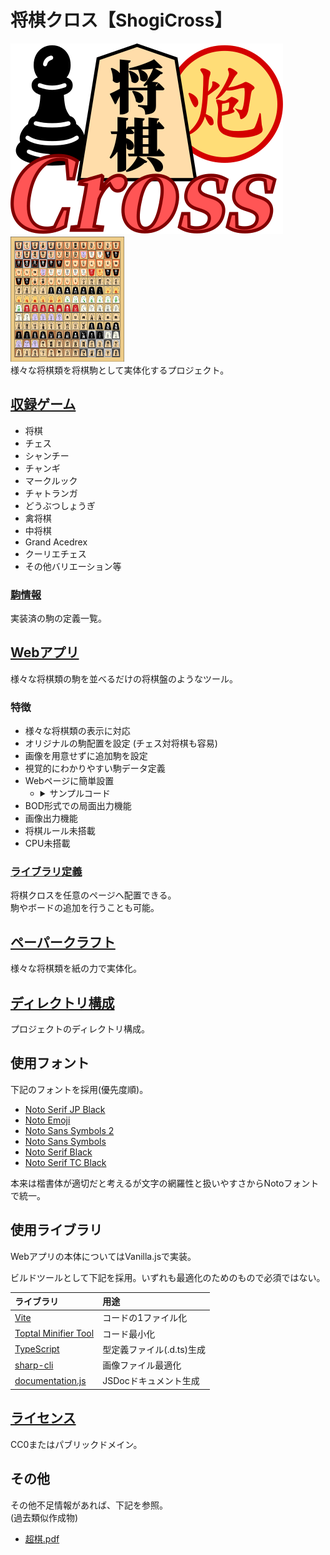 # 将棋クロス【ShogiCross】
![](img/logo.min.svg)　<img src="img/all.png" height="200px">  
様々な将棋類を将棋駒として実体化するプロジェクト。

## [収録ゲーム](http://tool.yosgspec.com/shogiCross/playBoard.html)
* 将棋
* チェス
* シャンチー
* チャンギ
* マークルック
* チャトランガ
* どうぶつしょうぎ
* 禽将棋
* 中将棋
* Grand Acedrex
* クーリエチェス
* その他バリエーション等

### [駒情報](doc/pieces/README.md)
実装済の駒の定義一覧。

## [Webアプリ](http://tool.yosgspec.com/shogiCross/)
様々な将棋類の駒を並べるだけの将棋盤のようなツール。

### 特徴
* 様々な将棋類の表示に対応
* オリジナルの駒配置を設定 (チェス対将棋も容易)
* 画像を用意せずに追加駒を設定
* 視覚的にわかりやすい駒データ定義
* Webページに簡単設置
  * <details>
	<summary>サンプルコード</summary>

	```html
	<canvas id="shogiCross"></canvas>
	<script type="module">
	import {Board, gameSoft} from "./ShogiCross.js";
	const board = Board.run(
		document.getElementById("shogiCross"),
		gameSoft.shogi
	);
	</script>
	```
	</details>
* BOD形式での局面出力機能
* 画像出力機能
* 将棋ルール未搭載
* CPU未搭載

### [ライブラリ定義](doc/lib/README.md)
将棋クロスを任意のページへ配置できる。  
駒やボードの追加を行うことも可能。  

## [ペーパークラフト](paper/README.md)
様々な将棋類を紙の力で実体化。

## [ディレクトリ構成](doc/root/README.md)
プロジェクトのディレクトリ構成。

## 使用フォント
下記のフォントを採用(優先度順)。
* [Noto Serif JP Black](https://fonts.google.com/noto/specimen/Noto+Serif+JP)
* [Noto Emoji](https://fonts.google.com/noto/specimen/Noto+Emoji?noto.query=emoji)
* [Noto Sans Symbols 2](https://fonts.google.com/noto/specimen/Noto+Sans+Symbols+2?noto.query=Symbols)
* [Noto Sans Symbols](https://fonts.google.com/noto/specimen/Noto+Sans+Symbols?noto.query=Symbols)
* [Noto Serif Black](https://fonts.google.com/noto/specimen/Noto+Serif?noto.query=serif)
* [Noto Serif TC Black](https://fonts.google.com/noto/specimen/Noto+Serif+TC?noto.query=serif+tc)

本来は楷書体が適切だと考えるが文字の網羅性と扱いやすさからNotoフォントで統一。

## 使用ライブラリ
Webアプリの本体についてはVanilla.jsで実装。

ビルドツールとして下記を採用。いずれも最適化のためのもので必須ではない。

|ライブラリ|用途
|:---------|:----
|[Vite](https://ja.vitejs.dev)|コードの1ファイル化
|[Toptal Minifier Tool](https://www.toptal.com/developers/javascript-minifier)|コード最小化
|[TypeScript](https://www.typescriptlang.org/ja/)|型定義ファイル(.d.ts)生成
|[sharp-cli](https://github.com/vseventer/sharp-cli)|画像ファイル最適化
|[documentation.js](https://github.com/documentationjs/documentation)|JSDocドキュメント生成

## [ライセンス](LICENSE)
CC0またはパブリックドメイン。

## その他
その他不足情報があれば、下記を参照。  
(過去類似作成物)
* [超棋.pdf](doc/超棋.pdf)